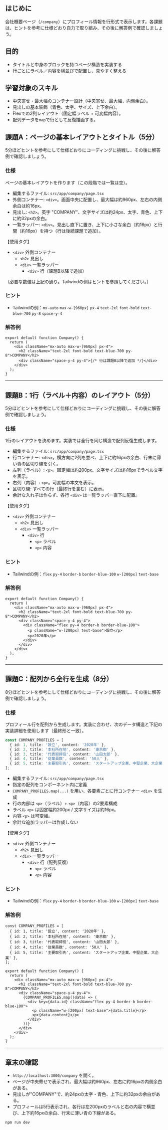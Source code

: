 ## はじめに
会社概要ページ（`/company`）にプロフィール情報を行形式で表示します。各課題は、ヒントを参考に仕様どおり自力で取り組み、その後に解答例で確認しましょう。

## 目的

- タイトルと中身のブロックを持つページ構造を実装する
- 行ごとにラベル／内容を横並びで配置し、見やすく整える

## 学習対象のスキル

- 中央寄せ・最大幅のコンテナー設計（中央寄せ、最大幅、内側余白）。
- 見出しの基本装飾（青色、太字、サイズ、上下余白）。
- Flexでの2列レイアウト（固定幅ラベル + 可変幅内容）。
- 配列データを`map`で行として反復描画する。

## 課題A：ページの基本レイアウトとタイトル（5分）

5分ほどヒントを参考にして仕様どおりにコーディングに挑戦し、その後に解答例で確認しましょう。

### 仕様
ページの基本レイアウトを作ります（この段階では一覧は空）。

- 編集するファイル: `src/app/company/page.tsx`
- 外側コンテナー: `<div>`。画面中央に配置し、最大幅は約960px、左右の内側余白は約16px。
- 見出し: `<h2>`。英字 "COMPANY"、文字サイズは約24px、太字、青色、上下に約32pxの余白。
- 一覧ラッパー: `<div>`。見出し直下に置き、上下に小さな余白（約16px）と行間（約16px）を持つ（行は後続課題で追加）。

【使用タグ】
 - `<div>` 外側コンテナー
   - `<h2>` 見出し
   - `<div>` 一覧ラッパー
     - `<div>` 行（課題B以降で追加）

（必要な数値は上記の通り。Tailwindの例はヒントを参照してください。）

### ヒント

- Tailwindの例：`mx-auto` `max-w-[960px]` `px-4` `text-2xl` `font-bold` `text-blue-700` `py-8` `space-y-4`

### 解答例

```tsx
export default function Company() {
  return (
    <div className="mx-auto max-w-[960px] px-4">
      <h2 className="text-2xl font-bold text-blue-700 py-8">COMPANY</h2>
      <div className="space-y-4 py-4">{/* 行は課題B以降で追加 */}</div>
    </div>
  );
}
```

---

## 課題B：1行（ラベル＋内容）のレイアウト（5分）

5分ほどヒントを参考にして仕様どおりにコーディングに挑戦し、その後に解答例で確認しましょう。

### 仕様
1行のレイアウトを決めます。実装では全行を同じ構造で配列反復生成します。

- 編集するファイル: `src/app/company/page.tsx`
- 行コンテナー: `<div>`。横方向に2列を並べ、上下に約16pxの余白、行末に薄い青の区切り線を引く。
- 左列（ラベル）: `<p>`。固定幅は約200px、文字サイズは約16pxでラベル文字を表示。
- 右列（内容）: `<p>`。可変幅の本文を表示。
- 区切り線: すべての行（最終行を含む）に表示。
- 余計な入れ子は作らず、各行 `<div>` は一覧ラッパー直下に配置。

【使用タグ】
 - `<div>` 外側コンテナー
   - `<h2>` 見出し
   - `<div>` 一覧ラッパー
     - `<div>` 行
       - `<p>` ラベル
       - `<p>` 内容

### ヒント

- Tailwindの例：`flex` `py-4` `border-b` `border-blue-100` `w-[200px]` `text-base`

### 解答例

```tsx
export default function Company() {
  return (
    <div className="mx-auto max-w-[960px] px-4">
      <h2 className="text-2xl font-bold text-blue-700 py-8">COMPANY</h2>
      <div className="space-y-4 py-4">
        <div className="flex py-4 border-b border-blue-100">
          <p className="w-[200px] text-base">設立</p>
          <p>2020年</p>
        </div>
      </div>
    </div>
  );
}
```

---

## 課題C：配列から全行を生成（8分）

8分ほどヒントを参考にして仕様どおりにコーディングに挑戦し、その後に解答例で確認しましょう。

### 仕様
プロフィール行を配列から生成します。実装に合わせ、次のデータ構造と下記の実装詳細を使用します（最終形と一致）。

```ts
const COMPANY_PROFILES = [
  { id: 1, title: '設立', content: '2020年' },
  { id: 2, title: '本社所在地', content: '東京都' },
  { id: 3, title: '代表取締役', content: '山田太郎' },
  { id: 4, title: '従業員数', content: '50人' },
  { id: 5, title: '主要取引先', content: 'スタートアップ企業、中堅企業、大企業' },
];
```

- 編集するファイル: `src/app/company/page.tsx`
- 指定の配列をコンポーネント内に定義
- `COMPANY_PROFILES.map(...)` を用い、各要素ごとに行コンテナー `<div>` を生成
- 行の内部は `<p>`（ラベル）+ `<p>`（内容）の2要素構成
- ラベル `<p>` は固定幅約200px / 文字サイズは約16px。
- 内容 `<p>` は可変幅。
- 余計な追加ラッパーは作成しない

【使用タグ】
 - `<div>` 外側コンテナー
   - `<h2>` 見出し
   - `<div>` 一覧ラッパー
     - `<div>` 行（配列反復）
       - `<p>` ラベル
       - `<p>` 内容

### ヒント

- Tailwindの例：`flex` `py-4` `border-b` `border-blue-100` `w-[200px]` `text-base`

### 解答例

```tsx
const COMPANY_PROFILES = [
  { id: 1, title: '設立', content: '2020年' },
  { id: 2, title: '本社所在地', content: '東京都' },
  { id: 3, title: '代表取締役', content: '山田太郎' },
  { id: 4, title: '従業員数', content: '50人' },
  { id: 5, title: '主要取引先', content: 'スタートアップ企業、中堅企業、大企業' },
];

export default function Company() {
  return (
    <div className="mx-auto max-w-[960px] px-4">
      <h2 className="text-2xl font-bold text-blue-700 py-8">COMPANY</h2>
      <div className="space-y-4 py-4">
        {COMPANY_PROFILES.map((data) => (
          <div key={data.id} className="flex py-4 border-b border-blue-100">
            <p className="w-[200px] text-base">{data.title}</p>
            <p>{data.content}</p>
          </div>
        ))}
      </div>
    </div>
  );
}
```

---

## 章末の確認

- `http://localhost:3000/company` を開く。
- ページが中央寄せで表示され、最大幅は約960px、左右に約16pxの内側余白がある。
- 見出しが"COMPANY"で、約24pxの太字・青色、上下に約32pxの余白がある。
- プロフィールは5行表示され、各行は左200pxのラベルと右の内容で横並び、上下約16pxの余白、行末に薄い青の下線がある。

```bash
npm run dev
```
